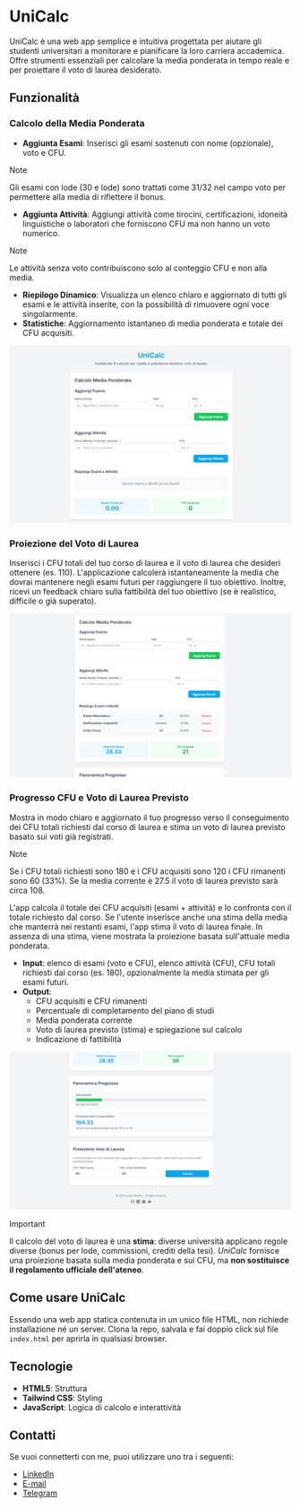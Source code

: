 # UniCalc
UniCalc è una web app semplice e intuitiva progettata per aiutare gli studenti universitari a monitorare e pianificare la loro carriera accademica. Offre strumenti essenziali per calcolare la media ponderata in tempo reale e per proiettare il voto di laurea desiderato.

## Funzionalità
### Calcolo della Media Ponderata
- **Aggiunta Esami**: Inserisci gli esami sostenuti con nome (opzionale), voto e CFU.
> [!NOTE]
> Gli esami con lode (30 e lode) sono trattati come 31/32 nel campo voto per permettere alla media di riflettere il bonus.

- **Aggiunta Attività**: Aggiungi attività come tirocini, certificazioni, idoneità linguistiche o laboratori che forniscono CFU ma non hanno un voto numerico.

> [!NOTE]
> Le attività senza voto contribuiscono solo al conteggio CFU e non alla media.

- **Riepilogo Dinamico**: Visualizza un elenco chiaro e aggiornato di tutti gli esami e le attività inserite, con la possibilità di rimuovere ogni voce singolarmente.
- **Statistiche**: Aggiornamento istantaneo di media ponderata e totale dei CFU acquisiti.

![](/assets/images/image1.png)

### Proiezione del Voto di Laurea
Inserisci i CFU totali del tuo corso di laurea e il voto di laurea che desideri ottenere (es. 110). L'applicazione calcolerà istantaneamente la media che dovrai mantenere negli esami futuri per raggiungere il tuo obiettivo. Inoltre, ricevi un feedback chiaro sulla fattibilità del tuo obiettivo (se è realistico, difficile o già superato).

![](/assets/images/image2.png)

### Progresso CFU e Voto di Laurea Previsto
Mostra in modo chiaro e aggiornato il tuo progresso verso il conseguimento dei CFU totali richiesti dal corso di laurea e stima un voto di laurea previsto basato sui voti già registrati.

> [!NOTE] 
> Se i CFU totali richiesti sono 180 e i CFU acquisiti sono 120 i CFU rimanenti sono 60 (33%). Se la media corrente è 27.5 il voto di laurea previsto sarà circa 108.

L'app calcola il totale dei CFU acquisiti (esami + attività) e lo confronta con il totale richiesto dal corso. Se l'utente inserisce anche una stima della media che manterrà nei restanti esami, l'app stima il voto di laurea finale. In assenza di una stima, viene mostrata la proiezione basata sull'attuale media ponderata.
- **Input**: elenco di esami (voto e CFU), elenco attività (CFU), CFU totali richiesti dal corso (es. 180), opzionalmente la media stimata per gli esami futuri.
- **Output**:
	- CFU acquisiti e CFU rimanenti
	- Percentuale di completamento del piano di studi
	- Media ponderata corrente
	- Voto di laurea previsto (stima) e spiegazione sul calcolo
	- Indicazione di fattibilità

![](/assets/images/image3.png)

> [!IMPORTANT]
> Il calcolo del voto di laurea è una **stima**: diverse università applicano regole diverse (bonus per lode, commissioni, crediti della tesi). *UniCalc* fornisce una proiezione basata sulla media ponderata e sui CFU, ma **non sostituisce il regolamento ufficiale dell'ateneo**.

## Come usare UniCalc
Essendo una web app statica contenuta in un unico file HTML, non richiede installazione né un server. Clona la repo, salvala e fai doppio click sul file `index.html` per aprirla in qualsiasi browser.

## Tecnologie
- **HTML5**: Struttura
- **Tailwind CSS**: Styling
- **JavaScript**: Logica di calcolo e interattività

## Contatti
Se vuoi connetterti con me, puoi utilizzare uno tra i seguenti:
- [LinkedIn](https://www.linkedin.com/in/emmaprivitera/)
- [E-mail](mailto:emma.privitera.505@gmail.com)
- [Telegram](https://t.me/t3staocr0ce)
